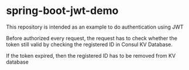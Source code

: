 # spring-boot-jwt-demo
This repository is intended as an example to do authentication using JWT

Before authorized every request, the request has to check whether the token still valid by checking the registered ID in Consul KV Database.

If the token expired, then the registered ID has to be removed from KV database
